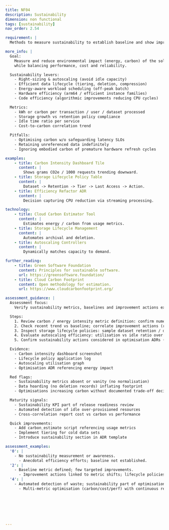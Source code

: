 ```yaml
---
title: NF04
description: Sustainability
dimension: non functional
tags: [sustainability]
nav_order: 2.54

requirement: |
  Methods to measure sustainability to establish baseline and show improvement **SHOULD** be defined.

more_info: |
  Goal:
    Measure and reduce environmental impact (energy, carbon) of the solution
    while balancing performance, cost and reliability.

  Sustainability levers:
    - Right-sizing & autoscaling (avoid idle capacity)
    - Efficient data lifecycle (tiering, deletion, compression)
    - Energy-aware workload scheduling (off-peak batch)
    - Hardware efficiency (arm64 / efficient instance families)
    - Code efficiency (algorithmic improvements reducing CPU cycles)

  Metrics:
    - kWh or carbon per transaction / user / dataset processed
    - Storage growth vs retention policy compliance
    - Idle time ratio per service
    - Cost-to-carbon correlation trend

  Pitfalls:
    - Optimising carbon w/o safeguarding latency SLOs
    - Retaining unreferenced data indefinitely
    - Ignoring embodied carbon of premature hardware refresh cycles

examples: 
    - title: Carbon Intensity Dashboard Tile
      content: |
        Shows grams CO2e / 1000 requests trending downward.
    - title: Storage Lifecycle Policy Table
      content: |
        Dataset -> Retention -> Tier -> Last Access -> Action.
    - title: Efficiency Refactor ADR
      content: |
        Decision capturing CPU reduction via streaming processing.

technology:
    - title: Cloud Carbon Estimator Tool
      content: |
        Estimates energy / carbon from usage metrics.
    - title: Storage Lifecycle Management
      content: |
        Automates archival and deletion.
    - title: Autoscaling Controllers
      content: |
        Dynamically matches capacity to demand.

further_reading:
    - title: Green Software Foundation
      content: Principles for sustainable software.
      url: https://greensoftware.foundation/
    - title: Cloud Carbon Footprint
      content: Open methodology for estimation.
      url: https://www.cloudcarbonfootprint.org/

assessment_guidance: |
  Assessment focus:
    Verify sustainability metrics, baselines and improvement actions exist and are integrated with performance & cost considerations.

  Steps:
    1. Review carbon / energy intensity metric definition: confirm numerator/denominator and data source provenance.
    2. Check recent trend vs baseline; correlate improvement actions (right-sizing, lifecycle policies) to metric shifts.
    3. Inspect storage lifecycle policies: sample dataset retention / deletion evidence.
    4. Evaluate autoscaling efficiency: utilisation vs idle ratio over representative period.
    5. Confirm sustainability actions considered in optimisation ADRs (not cost-only trade-offs).

  Evidence:
    - Carbon intensity dashboard screenshot
    - Lifecycle policy application log
    - Autoscaling utilisation graph
    - Optimisation ADR referencing energy impact

  Red flags:
    - Sustainability metrics absent or vanity (no normalisation)
    - Data hoarding (no deletion records) inflating footprint
    - Optimisations increasing carbon without documented trade-off decision

  Maturity signals:
    - Sustainability KPI part of release readiness review
    - Automated detection of idle over-provisioned resources
    - Cross-correlation report cost vs carbon vs performance

  Quick improvements:
    - Add carbon_estimate script referencing usage metrics
    - Implement tiering for cold data sets
    - Introduce sustainability section in ADR template

assessment_examples:
  '0': |
    - No sustainability measurement or awareness.
      - Anecdotal efficiency efforts; baseline not established.
  '2': |
    - Baseline metric defined; few targeted improvements.
      - Improvement actions linked to metric shifts; lifecycle policies enforced.
  '4': |
    - Automated detection of waste; sustainability part of optimisation gates.
      - Multi-metric optimisation (carbon/cost/perf) with continuous rebalancing.







---
```

